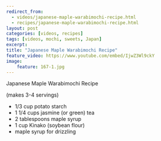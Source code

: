 ```yaml
---
redirect_from: 
  - videos/japanese-maple-warabimochi-recipe.html
  - recipes/japanese-maple-warabimochi-recipe.html
layout: post
categories: [videos, recipes]
tags: [videos, mochi, sweets, Japan]
excerpt: 
title: "Japanese Maple Warabimochi Recipe"
feature_video: https://www.youtube.com/embed/IjwZ3Wl9ckY
image:
    feature: 167-1.jpg
---
```


Japanese Maple Warabimochi Recipe 

(makes 3-4 servings)

- 1/3 cup potato starch
- 1 1/4 cups jasmine (or green) tea
- 2 tablespoons maple syrup
- 1 cup Kinako (soybean flour)
- maple syrup for drizzling
